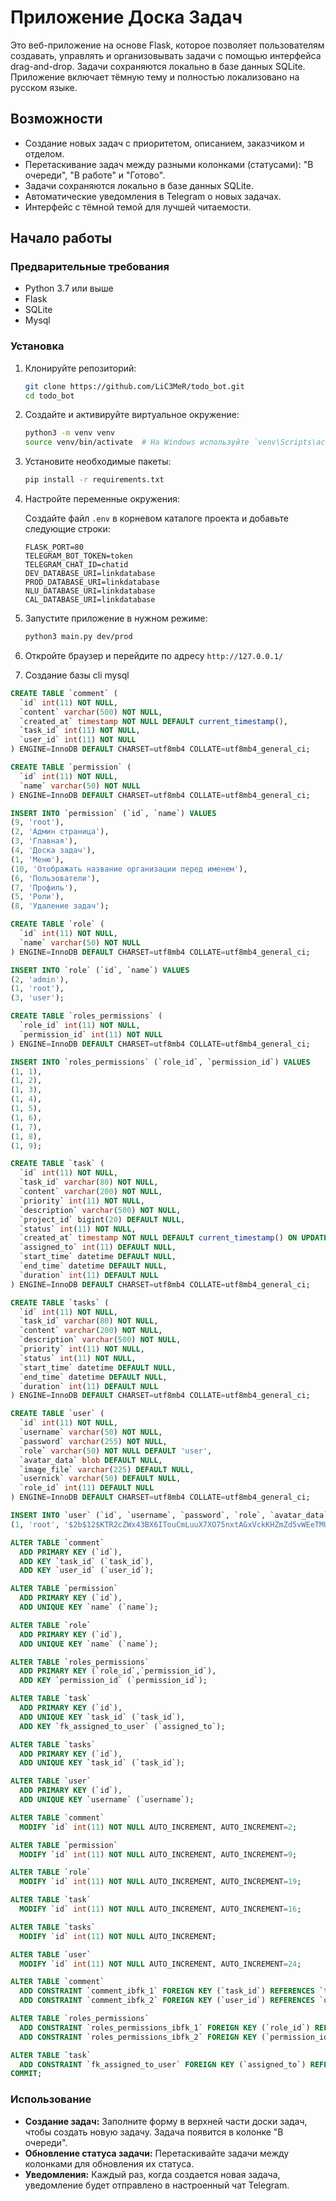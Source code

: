 # Приложение Доска Задач

Это веб-приложение на основе Flask, которое позволяет пользователям создавать, управлять и организовывать задачи с помощью интерфейса drag-and-drop. Задачи сохраняются локально в базе данных SQLite. Приложение включает тёмную тему и полностью локализовано на русском языке.

## Возможности

- Создание новых задач с приоритетом, описанием, заказчиком и отделом.
- Перетаскивание задач между разными колонками (статусами): "В очереди", "В работе" и "Готово".
- Задачи сохраняются локально в базе данных SQLite.
- Автоматические уведомления в Telegram о новых задачах.
- Интерфейс с тёмной темой для лучшей читаемости.

## Начало работы

### Предварительные требования

- Python 3.7 или выше
- Flask
- SQLite
- Mysql

### Установка

1. Клонируйте репозиторий:

    ```bash
    git clone https://github.com/LiC3MeR/todo_bot.git
    cd todo_bot
    ```

2. Создайте и активируйте виртуальное окружение:

    ```bash
    python3 -m venv venv
    source venv/bin/activate  # На Windows используйте `venv\Scripts\activate`
    ```

3. Установите необходимые пакеты:

    ```bash
    pip install -r requirements.txt
    ```

4. Настройте переменные окружения:

    Создайте файл `.env` в корневом каталоге проекта и добавьте следующие строки:

    ```env
   FLASK_PORT=80
   TELEGRAM_BOT_TOKEN=token
   TELEGRAM_CHAT_ID=chatid
   DEV_DATABASE_URI=linkdatabase
   PROD_DATABASE_URI=linkdatabase
   NLU_DATABASE_URI=linkdatabase
   CAL_DATABASE_URI=linkdatabase
    ```

5. Запустите приложение в нужном режиме:

    ```bash
    python3 main.py dev/prod
    ```

6. Откройте браузер и перейдите по адресу
`http://127.0.0.1/`


7. Создание базы cli mysql
```sql
CREATE TABLE `comment` (
  `id` int(11) NOT NULL,
  `content` varchar(500) NOT NULL,
  `created_at` timestamp NOT NULL DEFAULT current_timestamp(),
  `task_id` int(11) NOT NULL,
  `user_id` int(11) NOT NULL
) ENGINE=InnoDB DEFAULT CHARSET=utf8mb4 COLLATE=utf8mb4_general_ci;

CREATE TABLE `permission` (
  `id` int(11) NOT NULL,
  `name` varchar(50) NOT NULL
) ENGINE=InnoDB DEFAULT CHARSET=utf8mb4 COLLATE=utf8mb4_general_ci;

INSERT INTO `permission` (`id`, `name`) VALUES
(9, 'root'),
(2, 'Админ страница'),
(3, 'Главная'),
(4, 'Доска задач'),
(1, 'Меню'),
(10, 'Отображать название организации перед именем'),
(6, 'Пользователи'),
(7, 'Профиль'),
(5, 'Роли'),
(8, 'Удаление задач');

CREATE TABLE `role` (
  `id` int(11) NOT NULL,
  `name` varchar(50) NOT NULL
) ENGINE=InnoDB DEFAULT CHARSET=utf8mb4 COLLATE=utf8mb4_general_ci;

INSERT INTO `role` (`id`, `name`) VALUES
(2, 'admin'),
(1, 'root'),
(3, 'user');

CREATE TABLE `roles_permissions` (
  `role_id` int(11) NOT NULL,
  `permission_id` int(11) NOT NULL
) ENGINE=InnoDB DEFAULT CHARSET=utf8mb4 COLLATE=utf8mb4_general_ci;

INSERT INTO `roles_permissions` (`role_id`, `permission_id`) VALUES
(1, 1),
(1, 2),
(1, 3),
(1, 4),
(1, 5),
(1, 6),
(1, 7),
(1, 8),
(1, 9);

CREATE TABLE `task` (
  `id` int(11) NOT NULL,
  `task_id` varchar(80) NOT NULL,
  `content` varchar(200) NOT NULL,
  `priority` int(11) NOT NULL,
  `description` varchar(500) NOT NULL,
  `project_id` bigint(20) DEFAULT NULL,
  `status` int(11) NOT NULL,
  `created_at` timestamp NOT NULL DEFAULT current_timestamp() ON UPDATE current_timestamp(),
  `assigned_to` int(11) DEFAULT NULL,
  `start_time` datetime DEFAULT NULL,
  `end_time` datetime DEFAULT NULL,
  `duration` int(11) DEFAULT NULL
) ENGINE=InnoDB DEFAULT CHARSET=utf8mb4 COLLATE=utf8mb4_general_ci;

CREATE TABLE `tasks` (
  `id` int(11) NOT NULL,
  `task_id` varchar(80) NOT NULL,
  `content` varchar(200) NOT NULL,
  `description` varchar(500) NOT NULL,
  `priority` int(11) NOT NULL,
  `status` int(11) NOT NULL,
  `start_time` datetime DEFAULT NULL,
  `end_time` datetime DEFAULT NULL,
  `duration` int(11) DEFAULT NULL
) ENGINE=InnoDB DEFAULT CHARSET=utf8mb4 COLLATE=utf8mb4_general_ci;

CREATE TABLE `user` (
  `id` int(11) NOT NULL,
  `username` varchar(50) NOT NULL,
  `password` varchar(255) NOT NULL,
  `role` varchar(50) NOT NULL DEFAULT 'user',
  `avatar_data` blob DEFAULT NULL,
  `image_file` varchar(225) DEFAULT NULL,
  `usernick` varchar(50) DEFAULT NULL,
  `role_id` int(11) DEFAULT NULL
) ENGINE=InnoDB DEFAULT CHARSET=utf8mb4 COLLATE=utf8mb4_general_ci;

INSERT INTO `user` (`id`, `username`, `password`, `role`, `avatar_data`, `image_file`, `usernick`, `role_id`) VALUES
(1, 'root', '$2b$12$KTR2cZWx43BX6ITouCmLuuX7XO75nxtAGxVckKHZmZd5vWEeTMUnG', 'admin', NULL, 'archpepe.gif', 'root ТЕСТОВАЯ СРЕДА', 1);

ALTER TABLE `comment`
  ADD PRIMARY KEY (`id`),
  ADD KEY `task_id` (`task_id`),
  ADD KEY `user_id` (`user_id`);

ALTER TABLE `permission`
  ADD PRIMARY KEY (`id`),
  ADD UNIQUE KEY `name` (`name`);

ALTER TABLE `role`
  ADD PRIMARY KEY (`id`),
  ADD UNIQUE KEY `name` (`name`);

ALTER TABLE `roles_permissions`
  ADD PRIMARY KEY (`role_id`,`permission_id`),
  ADD KEY `permission_id` (`permission_id`);

ALTER TABLE `task`
  ADD PRIMARY KEY (`id`),
  ADD UNIQUE KEY `task_id` (`task_id`),
  ADD KEY `fk_assigned_to_user` (`assigned_to`);

ALTER TABLE `tasks`
  ADD PRIMARY KEY (`id`),
  ADD UNIQUE KEY `task_id` (`task_id`);

ALTER TABLE `user`
  ADD PRIMARY KEY (`id`),
  ADD UNIQUE KEY `username` (`username`);

ALTER TABLE `comment`
  MODIFY `id` int(11) NOT NULL AUTO_INCREMENT, AUTO_INCREMENT=2;

ALTER TABLE `permission`
  MODIFY `id` int(11) NOT NULL AUTO_INCREMENT, AUTO_INCREMENT=9;

ALTER TABLE `role`
  MODIFY `id` int(11) NOT NULL AUTO_INCREMENT, AUTO_INCREMENT=19;

ALTER TABLE `task`
  MODIFY `id` int(11) NOT NULL AUTO_INCREMENT, AUTO_INCREMENT=16;

ALTER TABLE `tasks`
  MODIFY `id` int(11) NOT NULL AUTO_INCREMENT;

ALTER TABLE `user`
  MODIFY `id` int(11) NOT NULL AUTO_INCREMENT, AUTO_INCREMENT=24;

ALTER TABLE `comment`
  ADD CONSTRAINT `comment_ibfk_1` FOREIGN KEY (`task_id`) REFERENCES `task` (`id`),
  ADD CONSTRAINT `comment_ibfk_2` FOREIGN KEY (`user_id`) REFERENCES `user` (`id`);

ALTER TABLE `roles_permissions`
  ADD CONSTRAINT `roles_permissions_ibfk_1` FOREIGN KEY (`role_id`) REFERENCES `Role` (`id`),
  ADD CONSTRAINT `roles_permissions_ibfk_2` FOREIGN KEY (`permission_id`) REFERENCES `Permission` (`id`);

ALTER TABLE `task`
  ADD CONSTRAINT `fk_assigned_to_user` FOREIGN KEY (`assigned_to`) REFERENCES `user` (`id`);
COMMIT;
```
### Использование

- **Создание задач:** Заполните форму в верхней части доски задач, чтобы создать новую задачу. Задача появится в колонке "В очереди".
- **Обновление статуса задачи:** Перетаскивайте задачи между колонками для обновления их статуса.
- **Уведомления:** Каждый раз, когда создается новая задача, уведомление будет отправлено в настроенный чат Telegram.